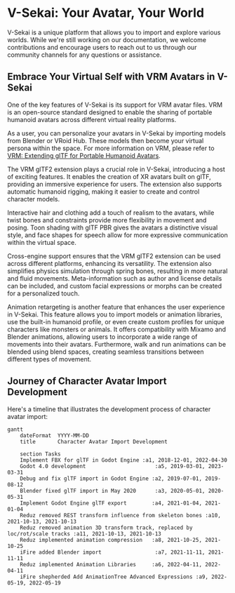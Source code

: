 # V-Sekai: Your Avatar, Your World

V-Sekai is a unique platform that allows you to import and explore various worlds. While we're still working on our documentation, we welcome contributions and encourage users to reach out to us through our community channels for any questions or assistance.

## Embrace Your Virtual Self with VRM Avatars in V-Sekai

One of the key features of V-Sekai is its support for VRM avatar files. VRM is an open-source standard designed to enable the sharing of portable humanoid avatars across different virtual reality platforms.

As a user, you can personalize your avatars in V-Sekai by importing models from Blender or VRoid Hub. These models then become your virtual persona within the space. For more information on VRM, please refer to [VRM: Extending glTF for Portable Humanoid Avatars](https://www.khronos.org/assets/uploads/developers/presentations/VRM-Extending-glTF-for-Portable-Humanoid-Avatars_SIGGRAPH-Asia_Nov19.pdf).

The VRM glTF2 extension plays a crucial role in V-Sekai, introducing a host of exciting features. It enables the creation of XR avatars built on glTF, providing an immersive experience for users. The extension also supports automatic humanoid rigging, making it easier to create and control character models.

Interactive hair and clothing add a touch of realism to the avatars, while twist bones and constraints provide more flexibility in movement and posing. Toon shading with glTF PBR gives the avatars a distinctive visual style, and face shapes for speech allow for more expressive communication within the virtual space.

Cross-engine support ensures that the VRM glTF2 extension can be used across different platforms, enhancing its versatility. The extension also simplifies physics simulation through spring bones, resulting in more natural and fluid movements. Meta-information such as author and license details can be included, and custom facial expressions or morphs can be created for a personalized touch.

Animation retargeting is another feature that enhances the user experience in V-Sekai. This feature allows you to import models or animation libraries, use the built-in humanoid profile, or even create custom profiles for unique characters like monsters or animals. It offers compatibility with Mixamo and Blender animations, allowing users to incorporate a wide range of movements into their avatars. Furthermore, walk and run animations can be blended using blend spaces, creating seamless transitions between different types of movement.

## Journey of Character Avatar Import Development

Here's a timeline that illustrates the development process of character avatar import:

```mermaid
gantt
    dateFormat  YYYY-MM-DD
    title       Character Avatar Import Development

    section Tasks
    Implement FBX for glTF in Godot Engine :a1, 2018-12-01, 2022-04-30
    Godot 4.0 development                      :a5, 2019-03-01, 2023-03-31
    Debug and fix glTF import in Godot Engine :a2, 2019-07-01, 2019-08-12
    Blender fixed glTF import in May 2020      :a3, 2020-05-01, 2020-05-31
    Implement Godot Engine glTF export        :a4, 2021-01-04, 2021-01-04
    Reduz removed REST transform influence from skeleton bones :a10, 2021-10-13, 2021-10-13
    Reduz removed animation 3D transform track, replaced by loc/rot/scale tracks :a11, 2021-10-13, 2021-10-13
    Reduz implemented animation compression   :a8, 2021-10-25, 2021-10-25
    iFire added Blender import                 :a7, 2021-11-11, 2021-11-11
    Reduz implemented Animation Libraries     :a6, 2022-04-11, 2022-04-11
    iFire shepherded Add AnimationTree Advanced Expressions :a9, 2022-05-19, 2022-05-19
```